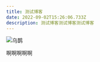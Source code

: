 ```yaml
---
title: 测试博客
date: 2022-09-02T15:26:06.733Z
description: 测试博客测试博客测试博客
---
```

<div class="wiki-image">
  <picture>
    <source type="image/webp" srcset="https://wikioss.xhemj.work/krzfs/jiekebu/b06ff2bc2ab8fb5b908461c57511cb0e.jpg/normal.webp">
    <img src="https://wikioss.xhemj.work/krzfs/jiekebu/b06ff2bc2ab8fb5b908461c57511cb0e.jpg" title="乌鹊"/>
  </picture>
</div>





啊啊啊啊啊